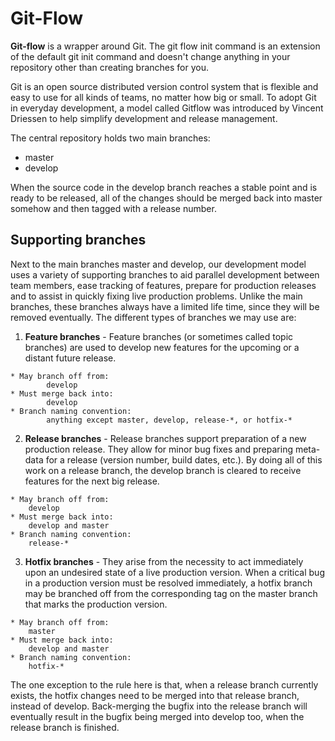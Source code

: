 # Git-Flow

**Git-flow** is a wrapper around Git. The git flow init command is an extension of the default git init command and doesn't change anything in your repository other than creating branches for you.

Git is an open source distributed version control system that is flexible and easy to use for all kinds of teams, no matter how big or small. To adopt Git in everyday development, a model called Gitflow was introduced by Vincent Driessen to help simplify development and release management. 

The central repository holds two main branches:
* master
* develop

When the source code in the develop branch reaches a stable point and is ready to be released, all of the changes should be merged back into master somehow and then tagged with a release number.

## Supporting branches 
Next to the main branches master and develop, our development model uses a variety of supporting branches to aid parallel development between team members, ease tracking of features, prepare for production releases and to assist in quickly fixing live production problems. Unlike the main branches, these branches always have a limited life time, since they will be removed eventually.
The different types of branches we may use are:

1. **Feature branches** - Feature branches (or sometimes called topic branches) are used to develop new features for the upcoming or a distant future release.

```
* May branch off from:
        develop
* Must merge back into:
        develop
* Branch naming convention:
        anything except master, develop, release-*, or hotfix-*
```
2. **Release branches** - Release branches support preparation of a new production release. They allow for minor bug fixes and preparing meta-data for a release (version number, build dates, etc.). By doing all of this work on a release branch, the develop branch is cleared to receive features for the next big release.

```
* May branch off from:
    develop
* Must merge back into:
    develop and master
* Branch naming convention:
    release-*
```
3. **Hotfix branches** - They arise from the necessity to act immediately upon an undesired state of a live production version. When a critical bug in a production version must be resolved immediately, a hotfix branch may be branched off from the corresponding tag on the master branch that marks the production version.
```
* May branch off from:
    master
* Must merge back into:
    develop and master
* Branch naming convention:
    hotfix-*
```

The one exception to the rule here is that, when a release branch currently exists, the hotfix changes need to be merged into that release branch, instead of develop. 
Back-merging the bugfix into the release branch will eventually result in the bugfix being merged into develop too, when the release branch is finished. 
